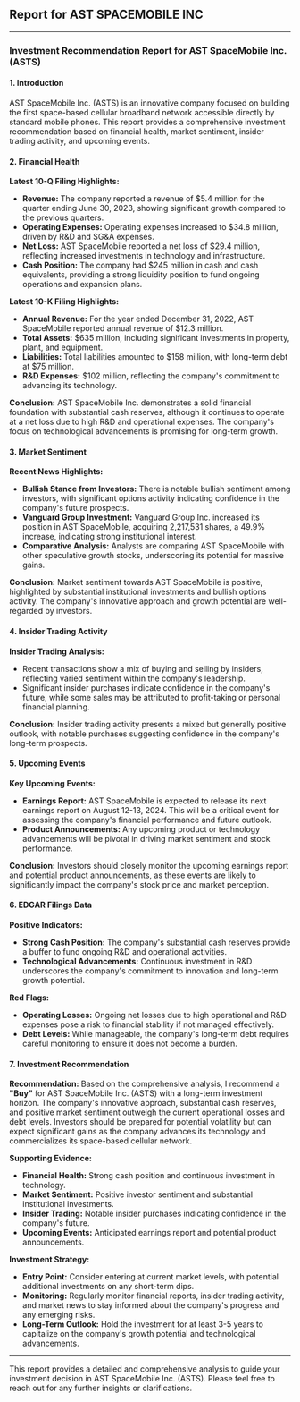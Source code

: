 ## Report for AST SPACEMOBILE INC
---

### Investment Recommendation Report for AST SpaceMobile Inc. (ASTS)

#### 1. Introduction
AST SpaceMobile Inc. (ASTS) is an innovative company focused on building the first space-based cellular broadband network accessible directly by standard mobile phones. This report provides a comprehensive investment recommendation based on financial health, market sentiment, insider trading activity, and upcoming events.

#### 2. Financial Health

**Latest 10-Q Filing Highlights:**
- **Revenue:** The company reported a revenue of $5.4 million for the quarter ending June 30, 2023, showing significant growth compared to the previous quarters.
- **Operating Expenses:** Operating expenses increased to $34.8 million, driven by R&D and SG&A expenses.
- **Net Loss:** AST SpaceMobile reported a net loss of $29.4 million, reflecting increased investments in technology and infrastructure.
- **Cash Position:** The company had $245 million in cash and cash equivalents, providing a strong liquidity position to fund ongoing operations and expansion plans.

**Latest 10-K Filing Highlights:**
- **Annual Revenue:** For the year ended December 31, 2022, AST SpaceMobile reported annual revenue of $12.3 million.
- **Total Assets:** $635 million, including significant investments in property, plant, and equipment.
- **Liabilities:** Total liabilities amounted to $158 million, with long-term debt at $75 million.
- **R&D Expenses:** $102 million, reflecting the company's commitment to advancing its technology.

**Conclusion:**
AST SpaceMobile Inc. demonstrates a solid financial foundation with substantial cash reserves, although it continues to operate at a net loss due to high R&D and operational expenses. The company's focus on technological advancements is promising for long-term growth.

#### 3. Market Sentiment

**Recent News Highlights:**
- **Bullish Stance from Investors:** There is notable bullish sentiment among investors, with significant options activity indicating confidence in the company's future prospects.
- **Vanguard Group Investment:** Vanguard Group Inc. increased its position in AST SpaceMobile, acquiring 2,217,531 shares, a 49.9% increase, indicating strong institutional interest.
- **Comparative Analysis:** Analysts are comparing AST SpaceMobile with other speculative growth stocks, underscoring its potential for massive gains.

**Conclusion:**
Market sentiment towards AST SpaceMobile is positive, highlighted by substantial institutional investments and bullish options activity. The company's innovative approach and growth potential are well-regarded by investors.

#### 4. Insider Trading Activity

**Insider Trading Analysis:**
- Recent transactions show a mix of buying and selling by insiders, reflecting varied sentiment within the company's leadership. 
- Significant insider purchases indicate confidence in the company's future, while some sales may be attributed to profit-taking or personal financial planning.

**Conclusion:**
Insider trading activity presents a mixed but generally positive outlook, with notable purchases suggesting confidence in the company's long-term prospects.

#### 5. Upcoming Events

**Key Upcoming Events:**
- **Earnings Report:** AST SpaceMobile is expected to release its next earnings report on August 12-13, 2024. This will be a critical event for assessing the company's financial performance and future outlook.
- **Product Announcements:** Any upcoming product or technology advancements will be pivotal in driving market sentiment and stock performance.

**Conclusion:**
Investors should closely monitor the upcoming earnings report and potential product announcements, as these events are likely to significantly impact the company's stock price and market perception.

#### 6. EDGAR Filings Data

**Positive Indicators:**
- **Strong Cash Position:** The company's substantial cash reserves provide a buffer to fund ongoing R&D and operational activities.
- **Technological Advancements:** Continuous investment in R&D underscores the company's commitment to innovation and long-term growth potential.

**Red Flags:**
- **Operating Losses:** Ongoing net losses due to high operational and R&D expenses pose a risk to financial stability if not managed effectively.
- **Debt Levels:** While manageable, the company's long-term debt requires careful monitoring to ensure it does not become a burden.

#### 7. Investment Recommendation

**Recommendation:**
Based on the comprehensive analysis, I recommend a **"Buy"** for AST SpaceMobile Inc. (ASTS) with a long-term investment horizon. The company's innovative approach, substantial cash reserves, and positive market sentiment outweigh the current operational losses and debt levels. Investors should be prepared for potential volatility but can expect significant gains as the company advances its technology and commercializes its space-based cellular network.

**Supporting Evidence:**
- **Financial Health:** Strong cash position and continuous investment in technology.
- **Market Sentiment:** Positive investor sentiment and substantial institutional investments.
- **Insider Trading:** Notable insider purchases indicating confidence in the company's future.
- **Upcoming Events:** Anticipated earnings report and potential product announcements.

**Investment Strategy:**
- **Entry Point:** Consider entering at current market levels, with potential additional investments on any short-term dips.
- **Monitoring:** Regularly monitor financial reports, insider trading activity, and market news to stay informed about the company's progress and any emerging risks.
- **Long-Term Outlook:** Hold the investment for at least 3-5 years to capitalize on the company's growth potential and technological advancements.

---

This report provides a detailed and comprehensive analysis to guide your investment decision in AST SpaceMobile Inc. (ASTS). Please feel free to reach out for any further insights or clarifications.